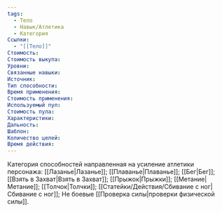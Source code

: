 ```yaml
---
tags:
  - Тело
  - Навык/Атлетика
  - Категория
Ссылки:
  - "[[Тело]]"
Стоимость:
Стоимость выкупа:
Уровни:
Связанные навыки:
Источник:
Тип способности:
Время применения:
Стоимость применения:
Используемый пул:
Стоимость пула:
Характеристики:
Дальность:
Шаблон:
Количество целей:
Время действия:
---
```

Категория способностей направленная на усиление атлетики персонажа: [[Лазанье|Лазанье]]; [[Плаванье|Плаванье]]; [[Бег|Бег]]; [[Взять в Захват|Взять в Захват]]; [[Прыжок|Прыжки]]; [[Метание|Метание]]; [[Толчок|Толчки]]; [[Статейки/Действия/Сбивание с ног|Сбивание с ног]]; Не боевые [[Проверка силы|проверки физической силы]].